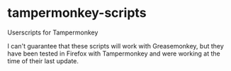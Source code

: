 # tampermonkey-scripts
Userscripts for Tampermonkey

I can't guarantee that these scripts will work with Greasemonkey, but they have been tested in Firefox with Tampermonkey and were working at the time of their last update.
